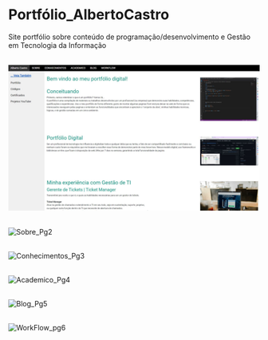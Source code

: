 # Portfólio_AlbertoCastro
Site portfólio sobre conteúdo de programação/desenvolvimento e  Gestão em Tecnologia da Informação
<br> <br>

![index](https://github.com/AllberX/Portf-lio_AlbertoCastro/blob/main/Portf%C3%B3lio_AlbertoCastro-Gest%C3%A3oDeTickets/Prints.js/index.JPG)
<br> <br>

![Sobre_Pg2](https://user-images.githubusercontent.com/44328392/156388599-dc94404a-9e26-40b0-b842-aee7a7653c2c.jpg)
<br> <br>

![Conhecimentos_Pg3](https://user-images.githubusercontent.com/44328392/156388599-dc94404a-9e26-40b0-b842-aee7a7653c2c.jpg)
<br> <br>

![Academico_Pg4](https://user-images.githubusercontent.com/44328392/156388599-dc94404a-9e26-40b0-b842-aee7a7653c2c.jpg)
<br> <br>

![Blog_Pg5](https://user-images.githubusercontent.com/44328392/156388599-dc94404a-9e26-40b0-b842-aee7a7653c2c.jpg)
<br> <br>

![WorkFlow_pg6](https://user-images.githubusercontent.com/44328392/156388599-dc94404a-9e26-40b0-b842-aee7a7653c2c.jpg)
